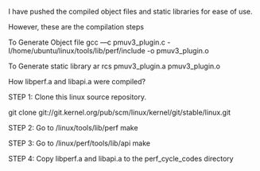 I have pushed the compiled object files and static libraries for ease of use. 

However, these are the compilation steps 

To Generate Object file
gcc —c pmuv3_plugin.c -I/home/ubuntu/linux/tools/lib/perf/include -o pmuv3_plugin.o 

To Generate static library
ar rcs pmuv3_plugin.a pmuv3_plugin.o

How libperf.a and libapi.a were compiled?

STEP 1: Clone this linux source repository.

git clone git://git.kernel.org/pub/scm/linux/kernel/git/stable/linux.git

STEP 2: Go to /linux/tools/lib/perf 
        make 
        
STEP 3: Go to /linux/perf/tools/lib/api
        make 

STEP 4: Copy libperf.a and libapi.a to the perf_cycle_codes directory 



